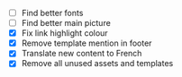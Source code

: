 - [ ] Find better fonts
- [ ] Find better main picture
- [x] Fix link highlight colour
- [x] Remove template mention in footer
- [x] Translate new content to French
- [x] Remove all unused assets and templates

